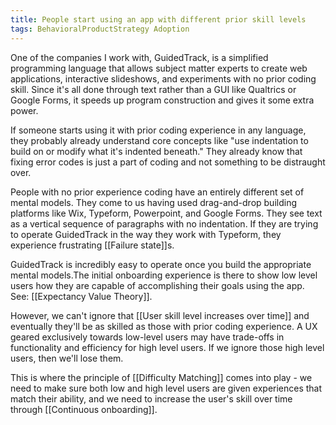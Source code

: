 ```yaml
---
title: People start using an app with different prior skill levels
tags: BehavioralProductStrategy Adoption
---
```

One of the companies I work with, GuidedTrack, is a simplified programming language that allows subject matter experts to create web applications, interactive slideshows, and experiments with no prior coding skill. Since it's all done through text rather than a GUI like Qualtrics or Google Forms, it speeds up program construction and gives it some extra power.

If someone starts using it with prior coding experience in any language, they probably already understand core concepts like "use indentation to build on or modify what it's indented beneath." They already know that fixing error codes is just a part of coding and not something to be distraught over.

People with no prior experience coding have an entirely different set of mental models. They come to us having used drag-and-drop building platforms like Wix, Typeform, Powerpoint, and Google Forms. They see text as a vertical sequence of paragraphs with no indentation. If they are trying to operate GuidedTrack in the way they work with Typeform, they experience frustrating [[Failure state]]s. 

GuidedTrack is incredibly easy to operate once you build the appropriate mental models.The initial onboarding experience is there to show low level users how they are capable of accomplishing their goals using the app. See: [[Expectancy Value Theory]].

However, we can't ignore that [[User skill level increases over time]] and eventually they'll be as skilled as those with prior coding experience. A UX geared exclusively towards low-level users may have trade-offs in functionality and efficiency for high level users. If we ignore those high level users, then we'll lose them.

This is where the principle of [[Difficulty Matching]] comes into play - we need to make sure both low and high level users are given experiences that match their ability, and we need to increase the user's skill over time through [[Continuous onboarding]].